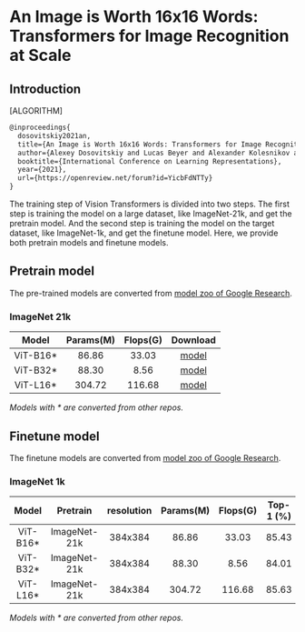 # An Image is Worth 16x16 Words: Transformers for Image Recognition at Scale

## Introduction

[ALGORITHM]

```latex
@inproceedings{
  dosovitskiy2021an,
  title={An Image is Worth 16x16 Words: Transformers for Image Recognition at Scale},
  author={Alexey Dosovitskiy and Lucas Beyer and Alexander Kolesnikov and Dirk Weissenborn and Xiaohua Zhai and Thomas Unterthiner and Mostafa Dehghani and Matthias Minderer and Georg Heigold and Sylvain Gelly and Jakob Uszkoreit and Neil Houlsby},
  booktitle={International Conference on Learning Representations},
  year={2021},
  url={https://openreview.net/forum?id=YicbFdNTTy}
}
```

The training step of Vision Transformers is divided into two steps. The first
step is training the model on a large dataset, like ImageNet-21k, and get the
pretrain model. And the second step is training the model on the target dataset,
like ImageNet-1k, and get the finetune model. Here, we provide both pretrain
models and finetune models.

## Pretrain model

The pre-trained models are converted from [model zoo of Google Research](https://github.com/google-research/vision_transformer#available-vit-models).

### ImageNet 21k

|   Model    | Params(M) |  Flops(G) | Download |
|:----------:|:---------:|:---------:|:--------:|
|  ViT-B16\* |   86.86   |   33.03   | [model](https://download.openmmlab.com/mmclassification/v0/vit/pretrain/vit-base-p16_in21k-pre-3rdparty_20210820-37e7e71c.pth)|
|  ViT-B32\* |   88.30   |    8.56   | [model](https://download.openmmlab.com/mmclassification/v0/vit/pretrain/vit-base-p32_in21k-pre-3rdparty_20210820-bf66d859.pth)|
|  ViT-L16\* |  304.72   |  116.68   | [model](https://download.openmmlab.com/mmclassification/v0/vit/pretrain/vit-large-p16_in21k-pre-3rdparty_20210820-831bb8ba.pth)|

*Models with \* are converted from other repos.*


## Finetune model

The finetune models are converted from [model zoo of Google Research](https://github.com/google-research/vision_transformer#available-vit-models).

### ImageNet 1k
|    Model   |  Pretrain    | resolution  | Params(M) |  Flops(G) | Top-1 (%) | Top-5 (%) |   Config   | Download |
|:----------:|:------------:|:-----------:|:---------:|:---------:|:---------:|:---------:|:----------:|:--------:|
|  ViT-B16\* | ImageNet-21k |   384x384   |   86.86   |   33.03   |   85.43   |   97.77   | [config](https://github.com/open-mmlab/mmclassification/blob/master/configs/vision_transformer/vit-base-p16_ft-evalonly_in-1k-384.py) | [model](https://download.openmmlab.com/mmclassification/v0/vit/finetune/vit-base-p16_in21k-pre-3rdparty_in1k-384_20210819-65c4bf44.pth)|
|  ViT-B32\* | ImageNet-21k |   384x384   |   88.30   |    8.56   |   84.01   |   97.08   | [config](https://github.com/open-mmlab/mmclassification/blob/master/configs/vision_transformer/vit-base-p32_ft-evalonly_in-1k-384.py) | [model](https://download.openmmlab.com/mmclassification/v0/vit/finetune/vit-base-p32_in21k-pre-3rdparty_in1k-384_20210819-a56f8886.pth)|
|  ViT-L16\* | ImageNet-21k |   384x384   |  304.72   |  116.68   |   85.63   |   97.63   | [config](https://github.com/open-mmlab/mmclassification/blob/master/configs/vision_transformer/vit-large-p16_ft-evalonly_in-1k-384.py) | [model](https://download.openmmlab.com/mmclassification/v0/vit/finetune/vit-large-p16_in21k-pre-3rdparty_in1k-384_20210819-0bb8550c.pth)|
*Models with \* are converted from other repos.*
